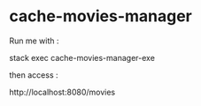 # cache-movies-manager

Run me with :

stack exec cache-movies-manager-exe

then access :

http://localhost:8080/movies